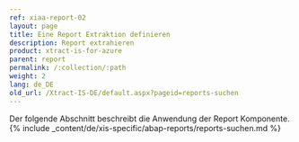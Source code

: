 ```yaml
---
ref: xiaa-report-02
layout: page
title: Eine Report Extraktion definieren
description: Report extrahieren
product: xtract-is-for-azure
parent: report
permalink: /:collection/:path
weight: 2
lang: de_DE
old_url: /Xtract-IS-DE/default.aspx?pageid=reports-suchen
---
```

Der folgende Abschnitt beschreibt die Anwendung der Report Komponente.
{% include _content/de/xis-specific/abap-reports/reports-suchen.md %}
